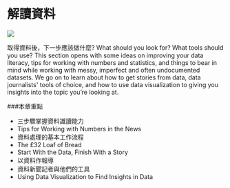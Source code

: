 # 解讀資料

![](http://datajournalismhandbook.org/1.0/en/figs/incoming/05-00-cover.png)

取得資料後，下一步應該做什麼? What should you look for? What tools should you use? This section opens with some ideas on improving your data literacy, tips for working with numbers and statistics, and things to bear in mind while working with messy, imperfect and often undocumented datasets. We go on to learn about how to get stories from data, data journalists' tools of choice, and how to use data visualization to giving you insights into the topic you’re looking at.

###本章重點

* 三步驟掌握資料識讀能力
* Tips for Working with Numbers in the News
* 資料處理的基本工作流程
* The £32 Loaf of Bread
* Start With the Data, Finish With a Story
* 以資料作報導
* 資料新聞記者與他們的工具
* Using Data Visualization to Find Insights in Data
